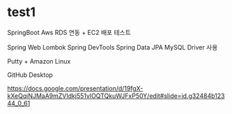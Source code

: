 # test1
SpringBoot Aws RDS 연동 + EC2 배포 테스트


Spring Web
Lombok
Spring DevTools
Spring Data JPA
MySQL Driver 사용

Putty + Amazon Linux

GitHub Desktop

https://docs.google.com/presentation/d/19fgX-kXeQqiNJMaA9mZVIdkj551vlOQTQkuWJFxP50Y/edit#slide=id.g32484b12344_0_61
